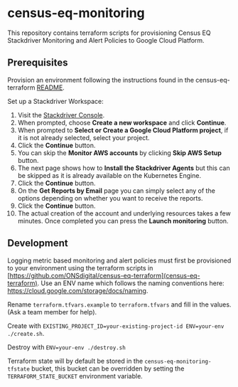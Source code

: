 # census-eq-monitoring
This repository contains terraform scripts for provisioning Census EQ Stackdriver Monitoring and Alert Policies to Google Cloud Platform.

## Prerequisites
Provision an environment following the instructions found in the census-eq-terraform [README](https://github.com/ONSdigital/census-eq-terraform/edit/master/README.md).

Set up a Stackdriver Workspace:
1. Visit the [Stackdriver Console](https://console.cloud.google.com/monitoring).
2. When prompted, choose **Create a new workspace** and click **Continue**.
3. When prompted to **Select or Create a Google Cloud Platform project**, if it is not already selected, select your project.
4. Click the **Continue** button.
5. You can skip the **Monitor AWS accounts** by clicking  **Skip AWS Setup** button.
6. The next page shows how to **Install the Stackdriver Agents** but this can be skipped as it is already available on the Kubernetes Engine.
7. Click the **Continue** button.
9. On the **Get Reports by Email** page you can simply select any of the options depending on whether you want to receive the reports.
10. Click the **Continue** button.
11. The actual creation of the account and underlying resources takes a few minutes.  Once completed you can press the **Launch monitoring** button.

## Development
Logging metric based monitoring and alert policies must first be provisioned to your environment using the terraform scripts in [https://github.com/ONSdigital/census-eq-terraform](census-eq-terraform).
Use an ENV name which follows the naming conventions here: https://cloud.google.com/storage/docs/naming.

Rename `terraform.tfvars.example` to `terraform.tfvars` and fill in the values. (Ask a team member for help).

Create with `EXISTING_PROJECT_ID=your-existing-project-id ENV=your-env ./create.sh`.

Destroy with `ENV=your-env ./destroy.sh`

Terraform state will by default be stored in the `census-eq-monitoring-tfstate` bucket, this bucket can be overridden by setting the `TERRAFORM_STATE_BUCKET` environment variable.

